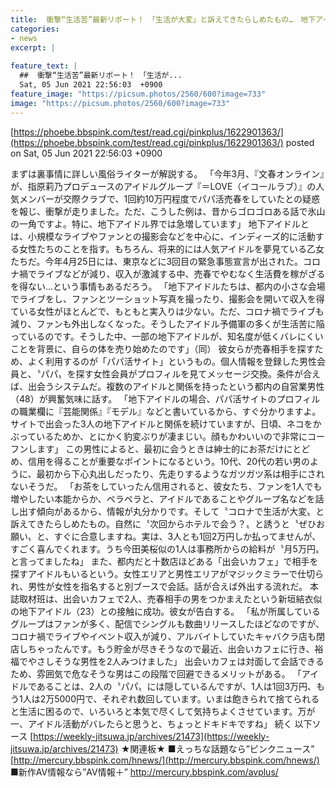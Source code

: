```yaml
---
title:  衝撃“生活苦”最新リポート！　「生活が大変」と訴えてきたらしめたもの…　地下アイドルたちの「パパ活」実態 	
categories:
- news
excerpt: |
  
feature_text: |
  ##  衝撃“生活苦”最新リポート！　「生活が...
  Sat, 05 Jun 2021 22:56:03  +0900
feature_image: "https://picsum.photos/2560/600?image=733"
image: "https://picsum.photos/2560/600?image=733"
---
```


[https://phoebe.bbspink.com/test/read.cgi/pinkplus/1622901363/](https://phoebe.bbspink.com/test/read.cgi/pinkplus/1622901363/)
posted on Sat, 05 Jun 2021 22:56:03  +0900

<!--more-->

まずは裏事情に詳しい風俗ライターが解説する。 「今年3月、『文春オンライン』が、指原莉乃プロデュースのアイドルグループ『＝LOVE（イコールラブ）』の人気メンバーが交際クラブで、1回約10万円程度でパパ活売春をしていたとの疑惑を報じ、衝撃が走りました。ただ、こうした例は、昔からゴロゴロある話で氷山の一角ですよ。特に、地下アイドル界では急増しています」 地下アイドルとは、小規模なライブやファンとの撮影会などを中心に、インディーズ的に活動する女性たちのことを指す。もちろん、将来的には人気アイドルを夢見ている乙女たちだ。今年4月25日には、東京などに3回目の緊急事態宣言が出された。コロナ禍でライブなどが減り、収入が激減する中、売春でやむなく生活費を稼がざるを得ない…という事情もあるだろう。 「地下アイドルたちは、都内の小さな会場でライブをし、ファンとツーショット写真を撮ったり、撮影会を開いて収入を得ている女性がほとんどで、もともと実入りは少ない。ただ、コロナ禍でライブも減り、ファンも外出しなくなった。そうしたアイドル予備軍の多くが生活苦に陥っているのです。そうした中、一部の地下アイドルが、知名度が低くバレにくいことを背景に、自らの体を売り始めたのです」（同） 彼女らが売春相手を探すため、よく利用するのが「パパ活サイト」というもの。個人情報を登録した男性会員と、〝パパ〟を探す女性会員がプロフィルを見てメッセージ交換。条件が合えば、出会うシステムだ。複数のアイドルと関係を持ったという都内の自営業男性（48）が興奮気味に話す。 「地下アイドルの場合、パパ活サイトのプロフィルの職業欄に『芸能関係』『モデル』などと書いているから、すぐ分かりますよ。サイトで出会った3人の地下アイドルと関係を続けていますが、日頃、ネコをかぶっているためか、とにかく豹変ぶりが凄まじい。顔もかわいいので非常にコーフンします」 この男性によると、最初に会うときは紳士的にお茶だけにとどめ、信用を得ることが重要なポイントになるという。10代、20代の若い男のように、最初から下心丸出しだったり、先走りするようなガツガツ系は相手にされないそうだ。 「お茶をしていったん信用されると、彼女たち、ファンを1人でも増やしたい本能からか、ペラペラと、アイドルであることやグループ名などを話し出す傾向があるから、情報が丸分かりです。そして〝コロナで生活が大変〟と訴えてきたらしめたもの。自然に〝次回からホテルで会う？〟と誘うと〝ぜひお願い〟と、すぐに合意しますね。実は、3人とも1回2万円しか払ってませんが、すごく喜んでくれます。うち今田美桜似の1人は事務所からの給料が〝月5万円〟と言ってましたね」 また、都内だと十数店ほどある「出会いカフェ」で相手を探すアイドルもいるという。女性エリアと男性エリアがマジックミラーで仕切られ、男性が女性を指名すると別ブースで会話。話が合えば外出する流れだ。 本誌取材班は、出会いカフェで2人、売春相手の男をつかまえたという新垣結衣似の地下アイドル（23）との接触に成功。彼女が告白する。 「私が所属しているグループはファンが多く、配信でシングルも数曲リリースしたほどなのですが、コロナ禍でライブやイベント収入が減り、アルバイトしていたキャバクラ店も閉店しちゃったんです。もう貯金が尽きそうなので最近、出会いカフェに行き、裕福でやさしそうな男性を2人みつけました」 出会いカフェは対面して会話できるため、雰囲気で危なそうな男はこの段階で回避できるメリットがある。 「アイドルであることは、2人の〝パパ〟には隠しているんですが、1人は1回3万円、もう1人は2万5000円で、それぞれ数回しています。いまは飽きられて捨てられると生活に困るので、いろいろと本気で尽くして気持ちよくさせています。万が一、アイドル活動がバレたらと思うと、ちょっとドキドキですね」 続く 以下ソース [https://weekly-jitsuwa.jp/archives/21473](https://weekly-jitsuwa.jp/archives/21473) ★関連板★ ■えっちな話題なら”ピンクニュース” [http://mercury.bbspink.com/hnews/](http://mercury.bbspink.com/hnews/) ■新作AV情報なら”AV情報＋” http://mercury.bbspink.com/avplus/
